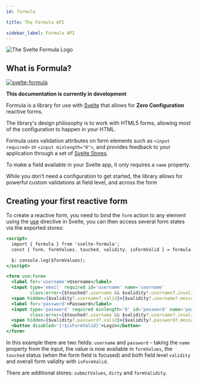 ```yaml
---
id: formula

title: The Formula API

sidebar_label: Formula API
---
```


![The Svelte Formula Logo](https://raw.githubusercontent.com/tanepiper/svelte-plugins/main/packages/svelte/formula/logo.png)

## What is Formula?

[![svelte-formula](https://img.shields.io/npm/v/svelte-formula?label=svelte-formula)](https://www.npmjs.com/package/svelte-formula)

**This documentation is currently in development**

Formula is a library for use with [Svelte](https://svelte.dev) that allows for **Zero Configuration** reactive forms.

The library's design philosophy is to work with HTML5 forms, allowing most of the configuration to happen in your HTML.

Formula uses validation attributes on form elements such as `<input required>` or `<input minlength="8">`, and provides
feedback to your application through a set of [Svelte Stores](https://svelte.dev).

To make a field available in your Svelte app, it only requires a `name` property.

While you don't need a configuration to get started, the library allows for powerful custom validations at field level,
and across the form

## Creating your first reactive form

To create a reactive form, you need to bind the `form` action to any element using the [use](http://svelte.dev)
directive in Svelte, you can then access several form states via the exported stores:

```jsx
<script>
  import { formula } from 'svelte-formula';
  const { form, formValues, touched, validity, isFormValid } = formula();

  $: console.log($formValues);
</script>

<form use:form>
  <label for='username'>Username</label>
  <input type='email' required id='username' name='username'
         class:error={$touched?.username && $validity?.username?.invalid} />
  <span hidden={$validity?.username?.valid}>{$validity?.username?.message}</span>
  <label for='password'>Password</label>
  <input type='password' required minlength='8' id='password' name='password'
         class:error={$touched?.username && $validity?.username?.invalid} />
  <span hidden={$validity?.password?.valid}>{$validity?.password?.message}</span>
  <button disabled='{!$isFormValid}'>Login</button>
</form>
```

In this example there are two fields: `username` and `password` - taking the `name` property from the input,
the value is now available in `formValues`, the `touched` status (when the form field is focused) and both
field level `validity` and overall form validity with `isFormValid`.

There are additional stores: `submitValues`, `dirty` and `formValidity`.
